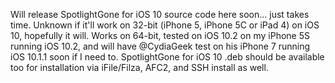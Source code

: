 Will release SpotlightGone for iOS 10 source code here soon... just takes time. Unknown if it'll work on 32-bit (iPhone 5, iPhone 5C or iPad 4) on iOS 10, hopefully it will. Works on 64-bit, tested on iOS 10.2 on my iPhone 5S running iOS 10.2, and will have @CydiaGeek test on his iPhone 7 running iOS 10.1.1 soon if I need to. SpotlightGone for iOS 10 .deb should be available too for installation via iFile/Filza, AFC2, and SSH install as well.
